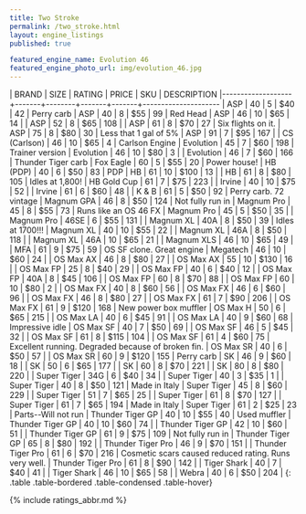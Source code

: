 ```yaml
---
title: Two Stroke
permalink: /two_stroke.html
layout: engine_listings
published: true

featured_engine_name: Evolution 46
featured_engine_photo_url: img/evolution_46.jpg
---
```


| BRAND             | SIZE  | RATING | PRICE | SKU   | DESCRIPTION
|-------------------+-------+--------+-------+-------+---------------------
| ASP               | 40    | 5      | $40   | 42    | Perry carb
| ASP               | 40    | 8      | $55   | 99    | Red Head
| ASP               | 46    | 10     | $65   | 14    |
| ASP               | 52    | 8      | $65   | 108   |
| ASP               | 61    | 8      | $70   | 27    | Six flights on it.
| ASP               | 75    | 8      | $80   | 30    | Less that 1 gal of 5%
| ASP               | 91    | 7      | $95   | 167   |
| CS (Carlson)      | 46    | 10     | $65   | 4     | Carlson Engine
| Evolution         | 45    | 7      | $60   | 198   | Trainer version
| Evolution         | 46    | 10     | $80   | 3     |
| Evolution         | 46    | 7      | $60   | 166   | Thunder Tiger carb
| Fox Eagle         | 60    | 5      | $55   | 20    | Power house!
| HB (PDP)          | 40    | 6      | $50   | 83    | PDP
| HB                | 61    | 10     | $100  | 13    |
| HB                | 61    | 8      | $80   | 105   | Idles at 1,800!
| HB Gold Cup       | 61    | 7      | $75   | 223   |
| Irvine            | 40    | 10     | $75   | 52    |
| Irvine            | 61    | 6      | $60   | 48    |
| K & B             | 61    | 5      | $50   | 92    | Perry carb. 72 vintage
| Magnum GPA        | 46    | 8      | $50   | 124   | Not fully run in
| Magnum Pro        | 45    | 8      | $55   | 73    | Runs like an OS 46 FX
| Magnum Pro        | 45    | 5      | $50   | 35    |
| Magnum Pro        | 46SE  | 6      | $55   | 131   |
| Magnum XL         | 40A   | 8      | $50   | 39    | Idles at 1700!!!
| Magnum XL         | 40    | 10     | $55   | 22    |
| Magnum XL         | 46A   | 8      | $50   | 118   |
| Magnum XL         | 46A   | 10     | $65   | 21    |
| Magnum XLS        | 46    | 10     | $65   | 49    |
| MFA               | 61    | 9      | $75   | 59    | OS SF clone. Great engine
| Megatech          | 46    | 10     | $60   | 24    |
| OS Max AX         | 46    | 8      | $80   | 27    |
| OS Max AX         | 55    | 10     | $130  | 16    |
| OS Max FP         | 25    | 8      | $40   | 29    |
| OS Max FP         | 40    | 6      | $40   | 12    |
| OS Max FP         | 40A   | 8      | $45   | 106   |
| OS Max FP         | 60    | 8      | $70   | 88    |
| OS Max FP         | 60    | 10     | $80   | 2     |
| OS Max FX         | 40    | 8      | $60   | 56    |
| OS Max FX         | 46    | 6      | $60   | 96    |
| OS Max FX         | 46    | 8      | $80   | 27    |
| OS Max FX         | 61    | 7      | $90   | 206   |
| OS Max FX         | 61    | 9      | $120  | 168   | New power box muffler
| OS Max H          | 50    | 6      | $65   | 215   |
| OS Max LA         | 40    | 6      | $45   | 91    |
| OS Max LA         | 40    | 9      | $60   | 68    | Impressive idle
| OS Max SF         | 40    | 7      | $50   | 69    |
| OS Max SF         | 46    | 5      | $45   | 32    |
| OS Max SF         | 61    | 8      | $115  | 104   |
| OS Max SF         | 61    | 4      | $60   | 75    | Excellent running. Degraded because of broken fin.
| OS Max SR         | 40    | 6      | $50   | 57    |
| OS Max SR         | 60    | 9      | $120  | 155   | Perry carb
| SK                | 46    | 9      | $60   | 18    |
| SK                | 50    | 6      | $65   | 177   |
| SK                | 60    | 8      | $70   | 221   |
| SK                | 80    | 8      | $80   | 220   |
| Super Tiger       | 34G   | 6      | $40   | 34    |
| Super Tiger       | 40    | 3      | $35   | 1     |
| Super Tiger       | 40    | 8      | $50   | 121   | Made in Italy
| Super Tiger       | 45    | 8      | $60   | 229   |
| Super Tiger       | 51    | 7      | $65   | 25    |
| Super Tiger       | 61    | 8      | $70   | 127   |
| Super Tiger       | 61    | 7      | $65   | 194   | Made in Italy
| Super Tiger       | 61    | 2      | $25   | 23    | Parts--Will not run
| Thunder Tiger GP  | 40    | 10     | $55   | 40    | Used muffler
| Thunder Tiger GP  | 40    | 10     | $60   | 74    |
| Thunder Tiger GP  | 42    | 10     | $60   | 51    |
| Thunder Tiger GP  | 61    | 9      | $75   | 109   | Not fully run in
| Thunder Tiger GP  | 65    | 8      | $80   | 192   |
| Thunder Tiger Pro | 46    | 9      | $70   | 151   |
| Thunder Tiger Pro | 61    | 6      | $70   | 216   | Cosmetic scars caused reduced rating.  Runs very well.
| Thunder Tiger Pro | 61    | 8      | $90   | 142   |
| Tiger Shark       | 40    | 7      | $40   | 41    |
| Tiger Shark       | 46    | 10     | $65   | 58    |
| Webra             | 40    | 6      | $50   | 204   |
{: .table .table-bordered .table-condensed .table-hover}

{% include ratings_abbr.md %}
